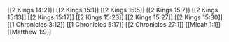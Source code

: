 [[2 Kings 14:21]]
[[2 Kings 15:1]]
[[2 Kings 15:5]]
[[2 Kings 15:7]]
[[2 Kings 15:13]]
[[2 Kings 15:17]]
[[2 Kings 15:23]]
[[2 Kings 15:27]]
[[2 Kings 15:30]]
[[1 Chronicles 3:12]]
[[1 Chronicles 5:17]]
[[2 Chronicles 27:1]]
[[Micah 1:1]]
[[Matthew 1:9]]

